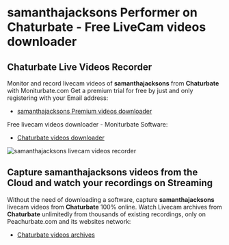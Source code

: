 # samanthajacksons Performer on Chaturbate - Free LiveCam videos downloader

## Chaturbate Live Videos Recorder

Monitor and record livecam videos of **samanthajacksons** from **Chaturbate** with Moniturbate.com
Get a premium trial for free by just and only registering with your Email address:
* [samanthajacksons Premium videos downloader](https://moniturbate.com/request-demo-licence-key.html)

Free livecam videos downloader - Moniturbate Software:
* [Chaturbate videos downloader](https://moniturbate.com/moniturbate-download-software.html)

![samanthajacksons livecam videos recorder](https://peachurnet.com/templates/moniturbate-software.png)


## Capture samanthajacksons videos from the Cloud and watch your recordings on Streaming

Without the need of downloading a software, capture **samanthajacksons** livecam videos from **Chaturbate** 100% online.
Watch Livecam archives from **Chaturbate** unlimitedly from thousands of existing recordings, only on Peachurbate.com and its websites network:
* [Chaturbate videos archives](https://peachurnet.com/)